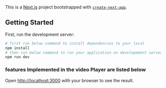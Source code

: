 This is a [Next.js](https://nextjs.org/) project bootstrapped with [`create-next-app`](https://github.com/vercel/next.js/tree/canary/packages/create-next-app).

## Getting Started

First, run the development server:

```bash
# first run below command to install dependencies to your local
npm install
# then run below command to run your application on developement server
npm run dev
```

### features Implemented in the video Player are listed below

Open [http://localhost:3000](http://localhost:3000) with your browser to see the result.
